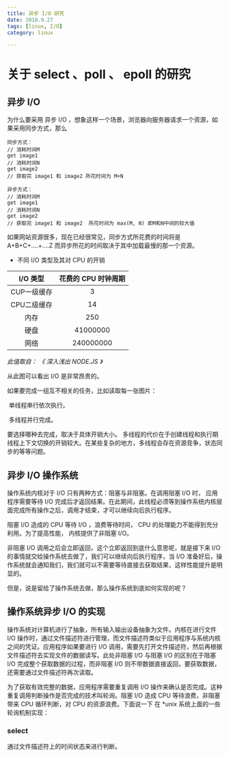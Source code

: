 ```yaml
---
title: 异步 I/O 研究
date: 2018.9.27
tags: [linux, I/O]
category: linux

---
```




# 关于 select 、poll 、 epoll 的研究



## 异步 I/O

为什么要采用 异步 I/O ，想象这样一个场景，浏览器向服务器请求一个资源，如果采用同步方式，那么

```
同步方式：
// 消耗时间M
get image1
// 消耗时间N
get image2
// 获取完 image1 和 image2 所花时间为 M+N

异步方式：
// 消耗时间M
get image1
// 消耗时间N
get image2
// 获取完 image1 和 image2  所花时间为 max(M, N) 即M和N中间的较大值

```

如果网站资源很多，现在已经很常见，同步方式所花费的时间将是 A+B+C+....+....Z  而异步所花的时间取决于其中加载最慢的那一个资源。

* 不同 I/O 类型及其对 CPU 的开销

|  I/O 类型   | 花费的 CPU 时钟周期 |
| :---------: | :-----------------: |
| CUP一级缓存 |          3          |
| CPU二级缓存 |         14          |
|    内存     |         250         |
|    硬盘     |      41000000       |
|    网络     |      240000000      |

*此值取自： 《 深入浅出 NODE.JS 》*

从此图可以看出 I/O 是非常昂贵的。

如果要完成一组互不相关的任务，比如读取每一张图片：

​	单线程串行依次执行。

​	多线程并行完成。

要选择哪种去完成，取决于具体开销大小。 多线程的代价在于创建线程和执行期线程上下文切换的开销较大。在某些复杂的地方，多线程会存在资源竞争，状态同步的等等问题。



## 异步 I/O 操作系统

操作系统内核对于 I/O 只有两种方式：阻塞与非阻塞。在调用阻塞 I/O 时， 应用程序需要等待 I/O 完成后才返回结果。在此期间，此线程必须等到操作系统内核层面完成所有操作之后，调用才结束，才可以继续向后执行程序。

阻塞 I/O 造成的 CPU 等待 I/O ，浪费等待时间， CPU 的处理能力不能得到充分利用。为了提高性能， 内核提供了非阻塞 I/O。

非阻塞 I/O 调用之后会立即返回，这个立即返回到底什么意思呢，就是接下来 I/O 的事情就交给操作系统去做了，我们可以继续向后执行程序，当 I/O 准备好后，操作系统就会通知我们，我们就可以不需要等待直接去获取结果，这样性能提升是明显的。

但是，说是留给了操作系统去做，那么操作系统到底如何实现的呢？



## 操作系统异步 I/O 的实现

操作系统对计算机进行了抽象，所有输入输出设备抽象为文件。内核在进行文件 I/O 操作时，通过文件描述符进行管理，而文件描述符类似于应用程序与系统内核之间的凭证。应用程序如果要进行 I/O 调用，需要先打开文件描述符，然后再根据文件描述符去实现文件的数据读写。此处非阻塞 I/O 与阻塞 I/O 的区别在于阻塞 I/O 完成整个获取数据的过程，而非阻塞 I/O 则不带数据直接返回，要获取数据，还需要通过文件描述符再次读取。



为了获取有效完整的数据，应用程序需要重复调用 I/O 操作来确认是否完成。这种重复调用判断操作是否完成的技术叫轮询。阻塞 I/O 造成 CPU 等待浪费，非阻塞带来 CPU 循环判断，对 CPU 的资源浪费。下面说一下 在 *unix 系统上面的一些轮询机制实现：



### select 

通过文件描述符上的时间状态来进行判断。

